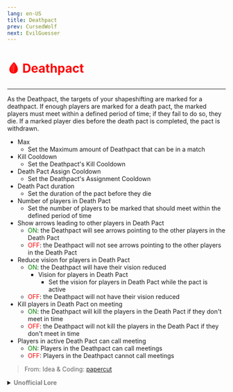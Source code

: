 ```yaml
---
lang: en-US
title: Deathpact
prev: CursedWolf
next: EvilGuesser
---
```


# <font color=red>🩸 <b>Deathpact</b></font> <Badge text="Killing" type="tip" vertical="middle"/>
---

As the Deathpact, the targets of your shapeshifting are marked for a deathpact. If enough players are marked for a death pact, the marked players must meet within a defined period of time; if they fail to do so, they die. If a marked player dies before the death pact is completed, the pact is withdrawn.
* Max
  * Set the Maximum amount of Deathpact that can be in a match
* Kill Cooldown
  * Set the Deathpact's Kill Cooldown
* Death Pact Assign Cooldown
  * Set the Deathpact's Assignment Cooldown
* Death Pact duration
  * Set the duration of the pact before they die
* Number of players in Death Pact
  * Set the number of players to be marked that should meet within the defined period of time
* Show arrows leading to other players in Death Pact
  * <font color=green>ON</font>: the Deathpact will see arrows pointing to the other players in the Death Pact
  * <font color=red>OFF</font>: the Deathpact will not see arrows pointing to the other players in the Death Pact
* Reduce vision for players in Death Pact
  * <font color=green>ON</font>: the Deathpact will have their vision reduced
    * Vision for players in Death Pact
      * Set the vision for players in Death Pact while the pact is active
  * <font color=red>OFF</font>: the Deathpact will not have their vision reduced
* Kill players in Death Pact on meeting
  * <font color=green>ON</font>: the Deathpact will kill the players in the Death Pact if they don't meet in time
  * <font color=red>OFF</font>: the Deathpact will not kill the players in the Death Pact if they don't meet in time
* Players in active Death Pact can call meeting
  * <font color=green>ON</font>: Players in the Deathpact can call meetings
  * <font color=red>OFF</font>: Players in the Deathpact cannot call meetings

> From: Idea & Coding: [papercut](https://github.com/lars-wu)

<details>
<summary><b><font color=gray>Unofficial Lore</font></b></summary>

Prologue:
"This day we make a pact. Wherever we are. Whoever we become. We WILL meet again. Or die trying..."

Chapter 1: Fight, Little Bean, Fight!
From a young age, the Little Bean learned that Impostor School was no ordinary place. It was a battleground where friendships were scarce, and enemies lurked around every corner. Each day, he faced his bullies head-on, determined to stand his ground. Fight or be defeated—those were the only choices.

Chapter 2: Surviving Somehow
Every day felt like a struggle for survival. The school was ruthless, and the Little Bean often found himself the target of cruel pranks. One day, he witnessed his fellow junior thrown into the lake, a reminder of the dangers that loomed. Recess was never safe, and he learned to stay alert.

Chapter 3: Honor Among Impostors
Amidst the chaos, the Little Bean saw glimpses of honor. Crewmates made promises to each other, vowing to meet again no matter the odds. "Swear to me you will meet again," one would say. "Best friends forever," the other would reply. This bond inspired the Little Bean, planting a devious idea in his mind.

Chapter 4: The Transformation
After years of relentless training, the Little Bean finally became an Impostor. With newfound powers at his disposal, he was ready to put his plan into action. But first, he had to navigate the maze of HQ—he couldn’t afford to miss his chance.

Chapter 5: The Plan
The Little Bean decided to use the crewmates’ own promises against them. By shifting into their forms with his telekinetic abilities, he reminded them of their vows. Guilt weighed heavily on them, forcing them to confront their bonds—or risk the consequences of not fulfilling them.

Chapter 6: The Perfect Strategy
As the Little Bean executed his plan, the crewmates began to fall one by one. Each success only fueled his confidence, proving that his strategy was effective. With every crewmate that perished, he felt a sense of accomplishment—a jolly good plan indeed!
> Submitted by: champofchamps78
</details>
